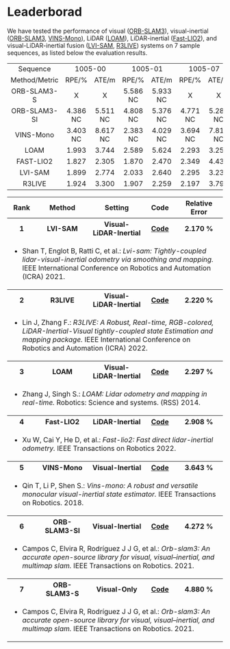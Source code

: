 # Leaderborad
We have tested the performance of visual ([ORB-SLAM3](https://github.com/UZ-SLAMLab/ORB_SLAM3)), visual-inertial ([ORB-SLAM3](https://github.com/UZ-SLAMLab/ORB_SLAM3), [VINS-Mono](https://github.com/HKUST-Aerial-Robotics/VINS-Mono)), LiDAR ([LOAM](https://github.com/HKUST-Aerial-Robotics/A-LOAM)), LiDAR-inertial ([Fast-LIO2](https://github.com/hku-mars/FAST_LIO)), and visual-LiDAR-inertial fusion ([LVI-SAM](https://github.com/TixiaoShan/LVI-SAM), [R3LIVE](https://github.com/hku-mars/r3live)) systems on 7 sample sequences, as listed below the evaluation results.

<table>
    <tr> <!-- 第1行数据 -->
        <td style="text-align:center"> Sequence </td>  <!-- 第1列 -->
        <td style="text-align:center" colspan="2"> 1005-00 </td> <!-- 第2列 合并了 2 列 -->
        <td style="text-align:center" colspan="2"> 1005-01 </td> <!-- 第4列 合并了 2 列 -->
        <td style="text-align:center" colspan="2"> 1005-07 </td> <!-- 第6列 合并了 2 列 -->
        <td style="text-align:center" colspan="2"> 1006-01 </td> <!-- 第8列 合并了 2 列 -->
        <td style="text-align:center" colspan="2"> 1008-03 </td> <!-- 第10列 合并了 2 列 -->
        <td style="text-align:center" colspan="2"> 1018-00 </td> <!-- 第12列 合并了 2 列 -->
        <td style="text-align:center" colspan="2"> 1018-13 </td> <!-- 第14列 合并了 2 列 -->
    </tr>
    <tr> <!-- 第2行数据 -->
        <td style="text-align:center"> Method/Metric </td>  <!-- 第1列 -->
        <td style="text-align:center"> RPE/% </td>  <!-- 第2列 -->
        <td style="text-align:center"> ATE/m </td>  <!-- 第3列 -->
        <td style="text-align:center"> RPE/% </td>  <!-- 第4列 -->
        <td style="text-align:center"> ATE/m </td>  <!-- 第5列 -->
        <td style="text-align:center"> RPE/% </td>  <!-- 第6列 -->
        <td style="text-align:center"> ATE/m </td>  <!-- 第7列 -->
        <td style="text-align:center"> RPE/% </td>  <!-- 第8列 -->
        <td style="text-align:center"> ATE/m </td>  <!-- 第9列 -->
        <td style="text-align:center"> RPE/% </td>  <!-- 第10列 -->
        <td style="text-align:center"> ATE/m </td>  <!-- 第11列 -->
        <td style="text-align:center"> RPE/% </td>  <!-- 第12列 -->
        <td style="text-align:center"> ATE/m </td>  <!-- 第13列 -->
        <td style="text-align:center"> RPE/% </td>  <!-- 第14列 -->
        <td style="text-align:center"> ATE/m </td>  <!-- 第15列 -->
    </tr>
    <tr> <!-- 第3行数据 -->
        <td style="text-align:center"> ORB-SLAM3-S </td>  <!-- 第1列 -->
        <td style="text-align:center"> X </td>  <!-- 第2列 -->
        <td style="text-align:center"> X </td>  <!-- 第3列 -->
        <td style="text-align:center"> 5.586 NC </td>  <!-- 第4列 -->
        <td style="text-align:center"> 5.933 NC</td>  <!-- 第5列 -->
        <td style="text-align:center"> X </td>  <!-- 第6列 -->
        <td style="text-align:center"> X </td>  <!-- 第7列 -->
        <td style="text-align:center"> 4.143 LC </td>  <!-- 第8列 -->
        <td style="text-align:center"> 3.453 LC </td>  <!-- 第9列 -->
        <td style="text-align:center"> 4.148 LC </td>  <!-- 第10列 -->
        <td style="text-align:center"> 5.005 LC </td>  <!-- 第11列 -->
        <td style="text-align:center"> 5.220 NC </td>  <!-- 第12列 -->
        <td style="text-align:center"> 1.466 NC </td>  <!-- 第13列 -->
        <td style="text-align:center"> 5.303 NC </td>  <!-- 第14列 -->
        <td style="text-align:center"> 2.818 NC </td>  <!-- 第15列 -->
    </tr>
    <tr> <!-- 第4行数据 -->
        <td style="text-align:center"> ORB-SLAM3-SI </td>  <!-- 第1列 -->
        <td style="text-align:center"> 4.386 NC </td>  <!-- 第2列 -->
        <td style="text-align:center"> 5.511 NC </td>  <!-- 第3列 -->
        <td style="text-align:center"> 4.808 NC </td>  <!-- 第4列 -->
        <td style="text-align:center"> 5.376 NC </td>  <!-- 第5列 -->
        <td style="text-align:center"> 4.771 NC </td>  <!-- 第6列 -->
        <td style="text-align:center"> 5.283 NC </td>  <!-- 第7列 -->
        <td style="text-align:center"> 3.733 LC </td>  <!-- 第8列 -->
        <td style="text-align:center"> 3.150 LC </td>  <!-- 第9列 -->
        <td style="text-align:center"> 3.853 LC </td>  <!-- 第10列 -->
        <td style="text-align:center"> 4.311 LC </td>  <!-- 第11列 -->
        <td style="text-align:center"> 4.118 LC </td>  <!-- 第12列 -->
        <td style="text-align:center"> 1.116 LC </td>  <!-- 第13列 -->
        <td style="text-align:center"> 4.238 NC </td>  <!-- 第14列 -->
        <td style="text-align:center"> 2.967 NC </td>  <!-- 第15列 -->
    </tr>
    <tr> <!-- 第5行数据 -->
        <td style="text-align:center"> VINS-Mono </td>  <!-- 第1列 -->
        <td style="text-align:center"> 3.403 NC </td>  <!-- 第2列 -->
        <td style="text-align:center"> 8.617 NC </td>  <!-- 第3列 -->
        <td style="text-align:center"> 2.383 NC </td>  <!-- 第4列 -->
        <td style="text-align:center"> 4.029 NC </td>  <!-- 第5列 -->
        <td style="text-align:center"> 3.694 NC </td>  <!-- 第6列 -->
        <td style="text-align:center"> 7.819 NC </td>  <!-- 第7列 -->
        <td style="text-align:center"> 3.101 LC </td>  <!-- 第8列 -->
        <td style="text-align:center"> 2.318 LC </td>  <!-- 第9列 -->
        <td style="text-align:center"> 3.475 LC </td>  <!-- 第10列 -->
        <td style="text-align:center"> 3.620 LC </td>  <!-- 第11列 -->
        <td style="text-align:center"> 3.859 NC </td>  <!-- 第12列 -->
        <td style="text-align:center"> 1.767 NC </td>  <!-- 第13列 -->
        <td style="text-align:center"> 5.588 NC </td>  <!-- 第14列 -->
        <td style="text-align:center"> 2.967 NC </td>  <!-- 第15列 -->
    </tr>
    <tr> <!-- 第6行数据 -->
        <td style="text-align:center"> LOAM </td>  <!-- 第1列 -->
        <td style="text-align:center"> 1.993 </td>  <!-- 第2列 -->
        <td style="text-align:center"> 3.744 </td>  <!-- 第3列 -->
        <td style="text-align:center"> 2.589 </td>  <!-- 第4列 -->
        <td style="text-align:center"> 5.624 </td>  <!-- 第5列 -->
        <td style="text-align:center"> 2.293 </td>  <!-- 第6列 -->
        <td style="text-align:center"> 3.253 </td>  <!-- 第7列 -->
        <td style="text-align:center"> 2.188 </td>  <!-- 第8列 -->
        <td style="text-align:center"> 2.553 </td>  <!-- 第9列 -->
        <td style="text-align:center"> 2.046 </td>  <!-- 第10列 -->
        <td style="text-align:center"> 2.994 </td>  <!-- 第11列 -->
        <td style="text-align:center"> 2.530 </td>  <!-- 第12列 -->
        <td style="text-align:center"> 0.523 </td>  <!-- 第13列 -->
        <td style="text-align:center"> 2.441 </td>  <!-- 第14列 -->
        <td style="text-align:center"> 1.330 </td>  <!-- 第15列 -->
    </tr>
    <tr> <!-- 第7行数据 -->
        <td style="text-align:center"> FAST-LIO2 </td>  <!-- 第1列 -->
        <td style="text-align:center"> 1.827 </td>  <!-- 第2列 -->
        <td style="text-align:center"> 2.305 </td>  <!-- 第3列 -->
        <td style="text-align:center"> 1.870 </td>  <!-- 第4列 -->
        <td style="text-align:center"> 2.470 </td>  <!-- 第5列 -->
        <td style="text-align:center"> 2.349 </td>  <!-- 第6列 -->
        <td style="text-align:center"> 4.438 </td>  <!-- 第7列 -->
        <td style="text-align:center"> 6.573 </td>  <!-- 第8列 -->
        <td style="text-align:center"> 39.733 </td>  <!-- 第9列 -->
        <td style="text-align:center"> 2.404 </td>  <!-- 第10列 -->
        <td style="text-align:center"> 4.019 </td>  <!-- 第11列 -->
        <td style="text-align:center"> 2.770 </td>  <!-- 第12列 -->
        <td style="text-align:center"> 2.154 </td>  <!-- 第13列 -->
        <td style="text-align:center"> 2.562 </td>  <!-- 第14列 -->
        <td style="text-align:center"> 2.390 </td>  <!-- 第15列 -->
    </tr>
    <tr> <!-- 第8行数据 -->
        <td style="text-align:center"> LVI-SAM </td>  <!-- 第1列 -->
        <td style="text-align:center"> 1.899 </td>  <!-- 第2列 -->
        <td style="text-align:center"> 2.774 </td>  <!-- 第3列 -->
        <td style="text-align:center"> 2.033 </td>  <!-- 第4列 -->
        <td style="text-align:center"> 2.640 </td>  <!-- 第5列 -->
        <td style="text-align:center"> 2.295 </td>  <!-- 第6列 -->
        <td style="text-align:center"> 3.232 </td>  <!-- 第7列 -->
        <td style="text-align:center"> 2.004 </td>  <!-- 第8列 -->
        <td style="text-align:center"> 1.700 </td>  <!-- 第9列 -->
        <td style="text-align:center"> 1.799 </td>  <!-- 第10列 -->
        <td style="text-align:center"> 1.798 </td>  <!-- 第11列 -->
        <td style="text-align:center"> 2.595 </td>  <!-- 第12列 -->
        <td style="text-align:center"> 0.700 </td>  <!-- 第13列 -->
        <td style="text-align:center"> 2.565 </td>  <!-- 第14列 -->
        <td style="text-align:center"> 1.061 </td>  <!-- 第15列 -->
    </tr>
    <tr> <!-- 第9行数据 -->
        <td style="text-align:center"> R3LIVE </td>  <!-- 第1列 -->
        <td style="text-align:center"> 1.924 </td>  <!-- 第2列 -->
        <td style="text-align:center"> 3.300 </td>  <!-- 第3列 -->
        <td style="text-align:center"> 1.907 </td>  <!-- 第4列 -->
        <td style="text-align:center"> 2.259 </td>  <!-- 第5列 -->
        <td style="text-align:center"> 2.197 </td>  <!-- 第6列 -->
        <td style="text-align:center"> 3.799 </td>  <!-- 第7列 -->
        <td style="text-align:center"> 2.192 </td>  <!-- 第8列 -->
        <td style="text-align:center"> 7.051 </td>  <!-- 第9列 -->
        <td style="text-align:center"> 2.077 </td>  <!-- 第10列 -->
        <td style="text-align:center"> 2.776 </td>  <!-- 第11列 -->
        <td style="text-align:center"> 2.462 </td>  <!-- 第12列 -->
        <td style="text-align:center"> 0.875 </td>  <!-- 第13列 -->
        <td style="text-align:center"> 2.779 </td>  <!-- 第14列 -->
        <td style="text-align:center"> 1.318 </td>  <!-- 第15列 -->
    </tr>
</table>





<table>
    <!-- <tr>
        <th colspan="7">
            1005-00
        </th>
    </tr> -->
    <tr>
        <th>Rank</th>
        <th>Method</th>
        <th>Setting</th>
        <th>Code</th>
        <th>Relative Error</th>
        <!-- <th>ATE</th> -->
        <!-- <th>Runtime</th> -->
    </tr>
    <tr>
        <th>1</th>
        <th>LVI-SAM</th>
        <th>Visual-LiDAR-Inertial</th>
        <th><a href="https://github.com/TixiaoShan/LVI-SAM">Code</a></th>
        <th>2.170 %</th>
        <!-- <th>2.774 [m]</th> -->
        <!-- <th>--</th> -->
    </tr>
    <tr>
        <td colspan="5">
            <ul>
                <li>Shan T, Englot B, Ratti C, et al.: <i>Lvi-sam: Tightly-coupled lidar-visual-inertial odometry via smoothing and mapping.</i> IEEE International Conference on Robotics and Automation (ICRA) 2021.</li>
            </ul>
        </td>
    </tr>
    <tr>
        <th>2</th>
        <th>R3LIVE</th>
        <th>Visual-LiDAR-Inertial</th>
        <th><a href="https://github.com/hku-mars/r3live">Code</a></th>
        <th>2.220 %</th>
        <!-- <th>3.300 [m]</th> -->
        <!-- <th>--</th> -->
    </tr>
    <tr>
        <td colspan="5">
            <ul>
                <li>Lin J, Zhang F.: <i>R3LIVE: A Robust, Real-time, RGB-colored, LiDAR-Inertial-Visual tightly-coupled state Estimation and mapping package.</i> IEEE International Conference on Robotics and Automation (ICRA) 2022.</li>
            </ul>
        </td>
    </tr>
    <tr>
        <th>3</th>
        <th>LOAM</th>
        <th>Visual-LiDAR-Inertial</th>
        <th><a href="https://github.com/HKUST-Aerial-Robotics/A-LOAM">Code</a></th>
        <th>2.297 %</th>
        <!-- <th>3.744 [m]</th> -->
        <!-- <th>--</th> -->
    </tr>
    <tr>
        <td colspan="5">
            <ul>
                <li>Zhang J, Singh S.: <i>LOAM: Lidar odometry and mapping in real-time.</i> Robotics: Science and systems. (RSS) 2014.</li>
            </ul>
        </td>
    </tr>
    <tr>
        <th>4</th>
        <th>Fast-LIO2</th>
        <th>LiDAR-Inertial</th>
        <th><a href="https://github.com/hku-mars/FAST_LIO">Code</a></th>
        <th>2.908 %</th>
        <!-- <th>2.305 [m]</th> -->
        <!-- <th>--</th> -->
    </tr>
    <tr>
        <td colspan="5">
            <ul>
                <li>Xu W, Cai Y, He D, et al.: <i>Fast-lio2: Fast direct lidar-inertial odometry.</i> IEEE Transactions on Robotics 2022.</li>
            </ul>
        </td>
    </tr>
    <tr>
        <th>5</th>
        <th>VINS-Mono</th>
        <th>Visual-Inertial</th>
        <th><a href="https://github.com/HKUST-Aerial-Robotics/VINS-Mono">Code</a></th>
        <th>3.643 %</th>
        <!-- <th>8.617 [m]</th> -->
        <!-- <th>--</th> -->
    </tr>
    <tr>
        <td colspan="5">
            <ul>
                <li>Qin T, Li P, Shen S.: <i>Vins-mono: A robust and versatile monocular visual-inertial state estimator.</i> IEEE Transactions on Robotics. 2018.</li>
            </ul>
        </td>
    </tr>
    <tr>
        <th>6</th>
        <th>ORB-SLAM3-SI</th>
        <th>Visual-Inertial</th>
        <th><a href="https://github.com/UZ-SLAMLab/ORB_SLAM3">Code</a></th>
        <th>4.272 %</th>
        <!-- <th>5.511 [m]</th> -->
        <!-- <th>--</th> -->
    </tr>
    <tr>
        <td colspan="5">
            <ul>
                <li>Campos C, Elvira R, Rodríguez J J G, et al.: <i>Orb-slam3: An accurate open-source library for visual, visual–inertial, and multimap slam.</i> IEEE Transactions on Robotics. 2021.</li>
            </ul>
        </td>
    </tr>
    <tr>
        <th>7</th>
        <th>ORB-SLAM3-S</th>
        <th>Visual-Only</th>
        <th><a href="https://github.com/UZ-SLAMLab/ORB_SLAM3">Code</a></th>
        <th>4.880 %</th>
        <!-- <th>5.511 [m]</th> -->
        <!-- <th>--</th> -->
    </tr>
    <tr>
        <td colspan="5">
            <ul>
                <li>Campos C, Elvira R, Rodríguez J J G, et al.: <i>Orb-slam3: An accurate open-source library for visual, visual–inertial, and multimap slam.</i> IEEE Transactions on Robotics. 2021.</li>
            </ul>
        </td>
    </tr>
</table>